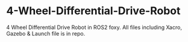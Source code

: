 # 4-Wheel-Differential-Drive-Robot
4 Wheel Differential Drive Robot in ROS2 foxy. All files including Xacro, Gazebo &amp; Launch file is in repo.
